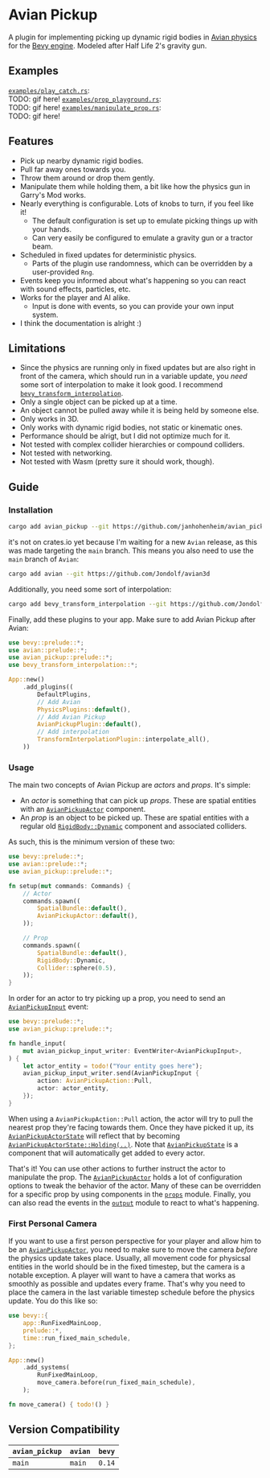 # Avian Pickup

A plugin for implementing picking up dynamic rigid bodies in [Avian physics](https://github.com/Jondolf/avian/) for the [Bevy engine](https://bevyengine.org/).
Modeled after Half Life 2's gravity gun.

## Examples

[`examples/play_catch.rs`](https://github.com/janhohenheim/avian_pickup/blob/main/examples/play_catch.rs):\
TODO: gif here!
[`examples/prop_playground.rs`](https://github.com/janhohenheim/avian_pickup/blob/main/examples/prop_playground.rs):\
TODO: gif here!
[`examples/manipulate_prop.rs`](https://github.com/janhohenheim/avian_pickup/blob/main/examples/manipulate_prop.rs):\
TODO: gif here!

## Features

- Pick up nearby dynamic rigid bodies.
- Pull far away ones towards you.
- Throw them around or drop them gently.
- Manipulate them while holding them, a bit like how the physics gun in Garry's Mod works.
- Nearly everything is configurable. Lots of knobs to turn, if you feel like it!
  - The default configuration is set up to emulate picking things up with your hands.
  - Can very easily be configured to emulate a gravity gun or a tractor beam.
- Scheduled in fixed updates for deterministic physics.
  - Parts of the plugin use randomness, which can be overridden by a user-provided `Rng`.
- Events keep you informed about what's happening so you can react with sound effects, particles, etc.
- Works for the player and AI alike.
  - Input is done with events, so you can provide your own input system.
- I think the documentation is alright :)

## Limitations

- Since the physics are running only in fixed updates but are also
    right in front of the camera, which should run in a variable update,
    you *need* some sort of interpolation to make it look good. I recommend
    [`bevy_transform_interpolation`](https://github.com/Jondolf/bevy_transform_interpolation).
- Only a single object can be picked up at a time.
- An object cannot be pulled away while it is being held by someone else.
- Only works in 3D.
- Only works with dynamic rigid bodies, not static or kinematic ones.
- Performance should be alrigt, but I did not optimize much for it.
- Not tested with complex collider hierarchies or compound colliders.
- Not tested with networking.
- Not tested with Wasm (pretty sure it should work, though).

## Guide

### Installation

```sh
cargo add avian_pickup --git https://github.com/janhohenheim/avian_pickup
```

it's not on crates.io yet because I'm waiting for a new `Avian` release, as this was made
targeting the `main` branch. This means you also need to use the `main` branch of `Avian`:

```sh
cargo add avian --git https://github.com/Jondolf/avian3d
```

Additionally, you need some sort of interpolation:

```sh
cargo add bevy_transform_interpolation --git https://github.com/Jondolf/bevy_transform_interpolation
```

Finally, add these plugins to your app. Make sure to add Avian Pickup after Avian:

```rust
use bevy::prelude::*;
use avian::prelude::*;
use avian_pickup::prelude::*;
use bevy_transform_interpolation::*;

App::new()
    .add_plugins((
        DefaultPlugins,
        // Add Avian
        PhysicsPlugins::default(),
        // Add Avian Pickup
        AvianPickupPlugin::default(),
        // Add interpolation
        TransformInterpolationPlugin::interpolate_all(),
    ))
```

### Usage

The main two concepts of Avian Pickup are *actors* and *props*. It's simple:

- An *actor* is something that can pick up *props*.
    These are spatial entities with an [`AvianPickupActor`](TODO) component.
- An *prop* is an object to be picked up.
    These are spatial entities with a regular old [`RigidBody::Dynamic`](TODO) component and associated colliders.

As such, this is the minimum version of these two:

```rust
use bevy::prelude::*;
use avian::prelude::*;
use avian_pickup::prelude::*;

fn setup(mut commands: Commands) {
    // Actor
    commands.spawn((
        SpatialBundle::default(),
        AvianPickupActor::default(),
    ));

    // Prop
    commands.spawn((
        SpatialBundle::default(),
        RigidBody::Dynamic,
        Collider::sphere(0.5),
    ));
}
```

In order for an actor to try picking up a prop, you need to send an [`AvianPickupInput`](TODO) event:

```rust
use bevy::prelude::*;
use avian_pickup::prelude::*;

fn handle_input(
    mut avian_pickup_input_writer: EventWriter<AvianPickupInput>,
) {
    let actor_entity = todo!("Your entity goes here");
    avian_pickup_input_writer.send(AvianPickupInput {
        action: AvianPickupAction::Pull,
        actor: actor_entity,
    }); 
}
```

When using a `AvianPickupAction::Pull` action, the actor will try to pull the nearest prop they're facing towards
them. Once they have picked it up, its [`AvianPickupActorState`](TODO) will reflect that by becoming
[`AvianPickupActorState::Holding(..)`](TODO). Note that [`AvianPickupState`](TODO) is a component that will automatically
get added to every actor.

That's it! You can use other actions to further instruct the actor to manipulate the prop.
The [`AvianPickupActor`](TODO) holds a lot of configuration options to tweak the behavior of the actor.
Many of these can be overridden for a specific prop by using components in the [`props`](TODO) module.
Finally, you can also read the events in the [`output`](TODO) module to react to what's happening.

### First Personal Camera

If you want to use a first person perspective for your player and allow him to be an [`AvianPickupActor`](TODO),
you need to make sure to move the camera *before* the physics update takes place. Usually, all movement code
for physicsal entities in the world should be in the fixed timestep, but the camera is a notable exception.
A player will want to have a camera that works as smoothly as possible and updates every frame. That's why you need to place the camera in the last variable timestep schedule before the physics update. You do this like so:

```rust
use bevy::{
    app::RunFixedMainLoop,
    prelude::*,
    time::run_fixed_main_schedule,
};

App::new()
    .add_systems(
        RunFixedMainLoop,
        move_camera.before(run_fixed_main_schedule),
    );

fn move_camera() { todo!() }
```

## Version Compatibility

| `avian_pickup` | `avian` | `bevy` |
|---------------|---------|-------|
| `main`       | `main` | `0.14` |
